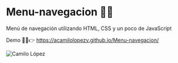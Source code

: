 # Menu-navegacion 👨‍💻
Menú de navegación utilizando HTML, CSS y un poco de JavaScript

Demo 👨‍💻👉 https://acamilolopezv.github.io/Menu-navegacion/

![Camilo López](https://repository-images.githubusercontent.com/342981339/59ae0c80-792d-11eb-9789-17b836528c87)
